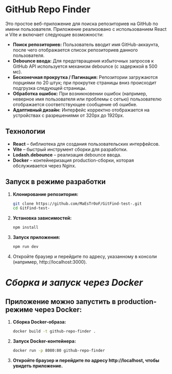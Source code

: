 # GitHub Repo Finder

Это простое веб-приложение для поиска репозиториев на GitHub по имени пользователя. Приложение реализовано с использованием React и Vite и включает следующие возможности:

- **Поиск репозиториев:** Пользователь вводит имя GitHub-аккаунта, после чего отображается список репозиториев данного пользователя.
- **Debounce ввода:** Для предотвращения избыточных запросов к GitHub API используется механизм debounce (с задержкой в 500 мс).
- **Бесконечная прокрутка / Пагинация:** Репозитории загружаются порциями по 20 штук; при прокрутке страницы вниз происходит подгрузка следующей страницы.
- **Обработка ошибок:** При возникновении ошибок (например, неверное имя пользователя или проблемы с сетью) пользователю отображается соответствующее сообщение об ошибке.
- **Адаптивный дизайн:** Интерфейс корректно отображается на устройствах с разрешениями от 320px до 1920px.

## Технологии

- **React** – библиотека для создания пользовательских интерфейсов.
- **Vite** – быстрый инструмент сборки для разработки.
- **Lodash.debounce** – реализация debounce ввода.
- **Docker** – контейнеризация production-сборки, которая обслуживается через Nginx.

## Запуск в режиме разработки

1. **Клонирование репозитория:**

   ```bash
   git clone https://github.com/MaEsTr0oF/GitFind-test-.git
   cd GitFind-test-
   ```

2. **Установка зависимостей:**

   ```bash
   npm install
   ```

3. **Запуск приложения:**

   ```bash
   npm run dev
   ```

4. Откройте браузер и перейдите по адресу,
   указанному в консоли (например, http://localhost:3000).

# **_Сборка и запуск через Docker_**

## Приложение можно запустить в production-режиме через Docker:

1. **Сборка Docker-образа:**

   ```bash
   docker build -t github-repo-finder .
   ```

2. **Запуск Docker-контейнера:**
   ```bash
   docker run -p 8080:80 github-repo-finder
   ```
3. **Откройте браузер и перейдите по адресу http://localhost,
   чтобы увидеть приложение.**
